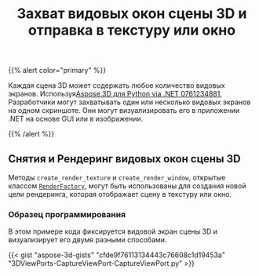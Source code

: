 ﻿---
title: Захват видовых окон сцены 3D и отправка в текстуру или окно
type: docs
weight: 20
url: /ru/python-net/capture-the-viewports-of-3d-scene-and-render-to-a-texture-or-window/
description: Каждая сцена 3D может содержать любое количество видовых экранов. Используя Aspose.3D для Python via .NET API, разработчики могут захватывать один или несколько видовых экранов на одном скриншоте. Они могут визуализировать его в приложении .NET на основе GUI или в изображении.
---
{{% alert color="primary" %}}

Каждая сцена 3D может содержать любое количество видовых экранов. Используя[Aspose.3D для Python via .NET 0761234881](https://products.aspose.com/3d/python-net/), Разработчики могут захватывать один или несколько видовых экранов на одном скриншоте. Они могут визуализировать его в приложении .NET на основе GUI или в изображении.

{{% /alert %}}
## **Снятия и Рендеринг видовых окон сцены 3D**
Методы `create_render_texture` и `create_render_window`, открытые классом [`RenderFactory`](https://reference.aspose.com/3d/net/aspose.threed.render/renderfactory), могут быть использованы для создания новой цели рендеринга, которая отображает сцену в текстуру или окно.
### **Образец программирования**
В этом примере кода фиксируется видовой экран сцены 3D и визуализирует его двумя разными способами.

{{< gist "aspose-3d-gists" "cfde9f76113134443c76608c1d19453a" "3DViewPorts-CaptureViewPort-CaptureViewPort.py" >}}

